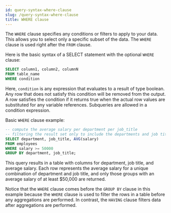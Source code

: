 ```yaml
---
id: query-syntax-where-clause
slug: /query-syntax-where-clause
title: WHERE clause
---
```

<head>
  <link rel="canonical" href="https://docs.risingwave.com/docs/current/query-syntax-where-clause/" />
</head>

The `WHERE` clause specifies any conditions or filters to apply to your data. This allows you to select only a specific subset of the data. The `WHERE` clause is used right after the `FROM` clause.

Here is the basic syntax of a SELECT statement with the optional `WHERE` clause:

```sql
SELECT column1, column2, columnN
FROM table_name
WHERE condition
```

Here, `condition` is any expression that evaluates to a result of type boolean. Any row that does not satisfy this condition will be removed from the output. A row satisfies the condition if it returns true when the actual row values are substituted for any variable references. Subqueries are allowed in a condition expression.

Basic `WHERE` clause example:

```sql
-- compute the average salary per department per job_title
-- filtering the result set only to include the departments and job titles with an average salary of at least $50,000
SELECT department, job_title, AVG(salary)
FROM employees
WHERE salary >= 50000
GROUP BY department, job_title;
```

This query results in a table with columns for department, job title, and average salary. Each row represents the average salary for a unique combination of department and job title, and only those groups with an average salary of at least $50,000 are returned.

Notice that the `WHERE` clause comes before the `GROUP BY` clause in this example because the `WHERE` clause is used to filter the rows in a table before any aggregations are performed. In contrast, the `HAVING` clause filters data after aggregations are performed.

<!-- Syntax diagram:

import rr from '@theme/RailroadDiagram'

export const svg = rr.Diagram(
rr.Stack(
   rr.Sequence(
      rr.Terminal('WHERE'),
      rr.NonTerminal('expression')
   ),      
)
);

<drawer SVG={svg} /> -->